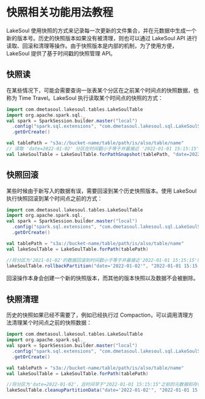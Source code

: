 # 快照相关功能用法教程

LakeSoul 使用快照的方式来记录每一次更新的文件集合，并在元数据中生成一个新的版本号。历史的快照版本如果没有被清理，则也可以通过 LakeSoul API 进行读取、回滚和清理等操作。由于快照版本是内部的机制，为了使用方便，LakeSoul 提供了基于时间戳的快照管理 API。

## 快照读
在某些情况下，可能会需要查询一张表某个分区在之前某个时间点的快照数据，也称为 Time Travel。LakeSoul 执行读取某个时间点的快照的方式：
```scala
import com.dmetasoul.lakesoul.tables.LakeSoulTable
import org.apache.spark.sql._
val spark = SparkSession.builder.master("local")
  .config("spark.sql.extensions", "com.dmetasoul.lakesoul.sql.LakeSoulSparkSessionExtension")
  .getOrCreate()

val tablePath = "s3a://bucket-name/table/path/is/also/table/name"
// 读取 'date=2022-01-02' 分区在时间戳小于等于并最接近 '2022-01-01 15:15:15'时的数据
val lakeSoulTable = LakeSoulTable.forPathSnapshot(tablePath, "date=2022-01-02", "2022-01-01 15:15:15")
```

## 快照回滚
某些时候由于新写入的数据有误，需要回滚到某个历史快照版本。使用 LakeSoul 执行快照回滚到某个时间点之前的方式：
```scala
import com.dmetasoul.lakesoul.tables.LakeSoulTable
import org.apache.spark.sql._
val spark = SparkSession.builder.master("local")
  .config("spark.sql.extensions", "com.dmetasoul.lakesoul.sql.LakeSoulSparkSessionExtension")
  .getOrCreate()

val tablePath = "s3a://bucket-name/table/path/is/also/table/name"
val lakeSoulTable = LakeSoulTable.forPath(tablePath)

//将分区为'2021-01-02'的数据回滚到时间戳小于等于并最接近'2022-01-01 15:15:15'时的数据信息
lakeSoulTable.rollbackPartition("date='2022-01-02'", "2022-01-01 15:15:15")
```
回滚操作本身会创建一个新的快照版本，而其他的版本快照以及数据不会被删除。

## 快照清理
历史的快照如果已经不需要了，例如已经执行过 Compaction，可以调用清理方法清理某个时间点之前的快照数据：
```scala
import com.dmetasoul.lakesoul.tables.LakeSoulTable
import org.apache.spark.sql._
val spark = SparkSession.builder.master("local")
  .config("spark.sql.extensions", "com.dmetasoul.lakesoul.sql.LakeSoulSparkSessionExtension")
  .getOrCreate()

val tablePath = "s3a://bucket-name/table/path/is/also/table/name"
val lakeSoulTable = LakeSoulTable.forPath(tablePath)

//将分区为'date=2022-01-02'，且时间早于"2022-01-01 15:15:15"之前的元数据和存储数据进行清理
lakeSoulTable.cleanupPartitionData("date='2022-01-02'", "2022-01-01 15:15:15")
```

